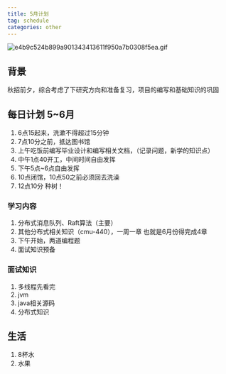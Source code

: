 ```yaml
---
title: 5月计划
tag: schedule
categories: other
---
```



![e4b9c524b899a901343413611f950a7b0308f5ea.gif](https://upload-images.jianshu.io/upload_images/5753761-b514e014a31ac63a.gif?imageMogr2/auto-orient/strip)
## 背景
秋招前夕，综合考虑了下研究方向和准备复习，项目的编写和基础知识的巩固<!-- more -->

## 每日计划 5~6月
1. 6点15起来，洗漱不得超过15分钟
2. 7点10分之前，抵达图书馆
3. 上午吃饭前编写毕业设计和编写相关文档，（记录问题，新学的知识点）
4. 中午1点40开工，中间时间自由发挥
5. 下午5点~6点自由发挥
6. 10点闭馆，10点50之前必须回去洗澡
7. 12点10分 种树！

### 学习内容
1. 分布式消息队列、Raft算法（主要）
2. 其他分布式相关知识（cmu-440），一周一章 也就是6月份得完成4章
3. 下午开始，两道编程题
4. 面试知识预备

### 面试知识
1. 多线程先看完
2. jvm
3. java相关源码
4. 分布式知识

## 生活
1. 8杯水
2. 水果
